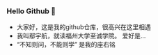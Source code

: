 ### Hello Github 👋
  - 大家好，这是我的github仓库，很高兴在这里相遇
  - 我叫鄢宇航，就读福州大学至诚学院。 爱好是...
  - “不知则问，不能则学” 是我的座右铭

<!--
**jackyar/jackyar** is a ✨ _special_ ✨ repository because its `README.md` (this file) appears on your GitHub profile.

Here are some ideas to get you started:

- 🔭 I’m currently working on ...
- 🌱 I’m currently learning ...
- 👯 I’m looking to collaborate on ...
- 🤔 I’m looking for help with ...
- 💬 Ask me about ...
- 📫 How to reach me: ...
- 😄 Pronouns: ...
- ⚡ Fun fact: ...
-->

